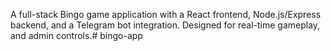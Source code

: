 

A full-stack Bingo game application with a React frontend, Node.js/Express backend, and a Telegram bot integration. Designed for real-time gameplay, and admin controls.# bingo-app
